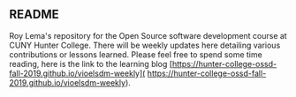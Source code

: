 
## README

Roy Lema's repository for the Open Source software development course at CUNY Hunter College.
There will be weekly updates here detailing various contributions or lessons learned.
Please feel free to spend some time reading, here is the link to the learning blog [https://hunter-college-ossd-fall-2019.github.io/vioelsdm-weekly]( https://hunter-college-ossd-fall-2019.github.io/vioelsdm-weekly).
